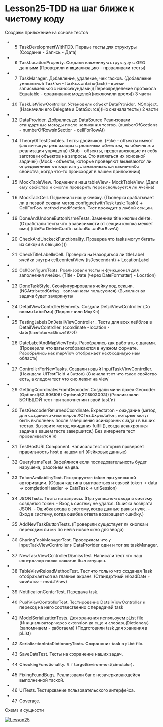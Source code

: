 # Lesson25-TDD на шаг ближе к чистому коду

Создаем приложение на основе тестов
 - 05. TaskDevelopmentWithTDD. Первые тесты для структуры (Создание - Запись - Дата)
 - 06. TaskLocationProperty. Создали вложенную структуру с GEO данными (Проверили инициализацию - проваливали тесты)
 - 07. TaskManager. Добавление, удаление, чек тасков. (Добавление уникальной Task'ки - !tasks.contains(task) - время записываешься с наносекундами!)(Переопределение протокола Equatable - сравнивание моделей (исключили время)) 3 части
 - 10. TaskListViewController. Установили объект DataProvider: NSObject. (Назначили его Delegate и DataSource)(Но сначала тесты) 2 части
 - 12. DataProvider. Добрались до DataSource Реализовали стандартные методы после написания тестов. (numberOfSections - numberOfRowsInSection - cellForRowAt)
 - 14. TheoryOfTestDoubles. Тесты двойников. (Fake - объекты имеют фактическую реализацию с реальным объектом, но обычно эта реализация упрощена) (Stub - объекты, представляющие из себя заготовки объектов на запросы. Это являеться их основной задачей) (Mock - объекты, которые проверяют вызываются ли определенные методы или устанавливаются какие-либо свойства, когда что-то происходит в вашем приложении)
 - 15. MockTableView. Подменили наш tableView - MockTableView. (Дали ему свойство и смогли проверить переиспользуется ли ячейка)
 - 16. MockTaskCell. Подменили нашу ячейку. (Проверка срабатывает ли в первой секции метод configure(withTask task: Task)) + CellForRow method modification. Тест проходит в любой секции.
 - 19. DoneAndUndoneButtonNameTests. Заменили title кнопки delete. (Отработали тесты что в зависимости от секции кнопка меняет имя) (titleForDeleteConfirmationButtonForRowAt)
 - 20. CheckAndUnckeckFunctionality. Проверка что tasks могут бегать из секции в секцию )))
 - 21. CheckTitleLabelInCell. Проверка на Находиться ли titleLabel ячейки внутри cell.contentView (isDescendant) + LocationLabel
 - 22. CellConfigureTests. Реализовали тесты и функционал для заполнения ячейки. (Title - Date (через DateFormatter) - Location)
 - 23. DoneTaskStyle. Сконфигурировали ячейку под секции. (NSAttributedString - запоминаем пользуемся) (Выполненая задача будет зачеркнута)
 - 24. DetailViewControllerElements. Создали DetailViewController (Со всеми Label’ми) (Подключили MapKit)
 - 25. TestingLabelsOnDetailViewController . Тесты для всех лейблов в DetailViewController. (coordinate - location - date(timeIntervalSince1970))
 - 26. DateLabelAndMapViewTests.  Разобрались как работать с датами. (Проверили что даты отображаются в нужном формате. Разобрались как mapView отображает необходимую нам область)
 - 27. ControllerForNewTasks.  Создали новый InputTaskViewController. (Накидали UITextField и Button) (Сначала тест что такое свойство есть, а следом тест что оно лежит на view)
 - 29. GettingCoordinatesFromGeocoder. Создали мини проек Geocoder (Optional(53.896196) Optional(27.5503093)) (Реализовали БОЛЬШОЙ тест при заполнении новой task’и)
 - 30. TestGeocoderReturnedCoordinate. Expectation - ожидание (метод для создания экземпляров XCTestExpectation, которые могут быть выполнены после завершения асинхронных задач в ваших тестах. Вызовите метод ожидания fulfill(), когда асинхронная задача в вашем тесте завершится.) Без интернета тест проваливается )))
 - 31. TestHostURLComponent. Написали тест который проверяет правильность host в нашем url (Фейковые данные)
 - 32. QueryItemsTest. Зафейлится если последовательность будет нарушена, разобъем на два.
 - 33. TokenAvailabilityTest. Генерируется token при успешной авторизации. (Общая картина выливаеться и связей token -> data -> completionHandler -> DataTask -> urlSession)
 - 34. JSONTests. Тесты на запросы. (При успешном входе в систему создается токен. - Вход в систему не удался. Ошибка возврата JSON. - Ошибка входа в систему, когда данные равны нулю. - Вход в систему, когда ошибка ответа возвращает ошибку.)
 - 35. AddNewTaskButtonTests. (Проверили существует ли кнопка и переходим ли мы по ней в новое окно для ввода)
 - 36. SharingTaskManagerTest. Проверияем что у InputTaskViewController и DataProvider один и тот же taskManager.
 - 37. NewTaskViewControllerDismissTest. Написали тест что наш контроллер после нажатия был отпущен.
 - 38. TableViewReloadMethodTest. Тест что только что созданая Task отображаеться на главное экране. (Стандартный reloadDate  + свойство - modalView)
 - 39. NotificationCenterTest. Передача task.
 - 40. PushViewControllerTest. Тестирование DetailViewController и переход на него соотвественно с передачей task
 - 41. ModelSerializationTests. Для хранения используем pList file (Инициализатор через extension да еще и словарь(Dictionary) (запоминаем - работаем)) (Подготовили task для хранения в pList)
 - 42. SerializationIntoDictionaryTests.  Сохранение task в pList file.
 - 43. SaveDataTest. Тесты на сохранение наших задач.
 - 44. CheckingFunctionality.  # if targetEnvironment(simulator).
 - 45. FixingFoundBugs. Реализовали баг с незачеркивающейся выполненной таской.
 - 46. UITests. Тестирование пользовательского интерфейса.
 - 47. Coverage.


Схема и сущности

<a href="https://ibb.co/sV8r9qg"><img src="https://i.ibb.co/RDRWTcg/Lesson25.jpg" alt="Lesson25" border="0"></a>

